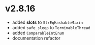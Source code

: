 # v2.8.16

* added __slots__ to `StrEqHashableMixin`
* added `safe_sleep` to `TerminableThread`
* added `ComparableIntEnum`
* documentation refactor
